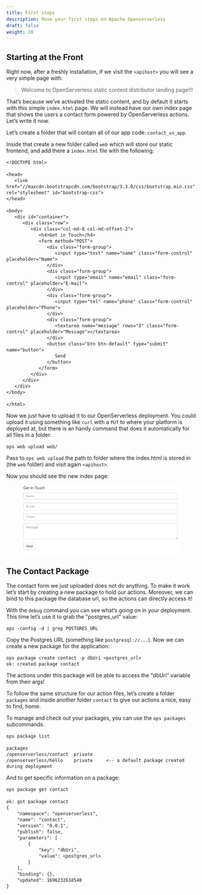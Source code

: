 ```yaml
---
title: First steps
description: Move your first steps on Apache Openserverless
draft: false
weight: 20
---
```

## Starting at the Front

Right now, after a freshly installation, if we visit the `<apihost>` you
will see a very simple page with:

> Welcome to OpenServerless static content distributor landing page!!!

That’s because we’ve activated the static content, and by default it
starts with this simple `index.html` page. We will instead have our own
index page that shows the users a contact form powered by OpenServerless
actions. Let’s write it now.

Let’s create a folder that will contain all of our app code:
`contact_us_app`.

Inside that create a new folder called `web` which will store our static
frontend, and add there a `index.html` file with the following:

    <!DOCTYPE html>

    <head>
       <link href="//maxcdn.bootstrapcdn.com/bootstrap/3.3.0/css/bootstrap.min.css" rel="stylesheet" id="bootstrap-css">
    </head>

    <body>
       <div id="container">
          <div class="row">
             <div class="col-md-8 col-md-offset-2">
                <h4>Get in Touch</h4>
                <form method="POST">
                   <div class="form-group">
                      <input type="text" name="name" class="form-control" placeholder="Name">
                   </div>
                   <div class="form-group">
                      <input type="email" name="email" class="form-control" placeholder="E-mail">
                   </div>
                   <div class="form-group">
                      <input type="tel" name="phone" class="form-control" placeholder="Phone">
                   </div>
                   <div class="form-group">
                      <textarea name="message" rows="3" class="form-control" placeholder="Message"></textarea>
                   </div>
                   <button class="btn btn-default" type="submit" name="button">
                      Send
                   </button>
                </form>
             </div>
          </div>
       </div>
    </body>

    </html>

Now we just have to upload it to our OpenServerless deployment. You
could upload it using something like `curl` with a `PUT` to where your
platform is deployed at, but there is an handy command that does it
automatically for all files in a folder:

    ops web upload web/

Pass to `ops web upload` the path to folder where the index.html is
stored in (the `web` folder) and visit again `<apihost>`.

Now you should see the new index page:

<figure>
<img src="../images/form.png" alt="Form" />
</figure>

## The Contact Package

The contact form we just uploaded does not do anything. To make it work
let’s start by creating a new package to hold our actions. Moreover, we
can bind to this package the database url, so the actions can directly
access it!

With the `debug` command you can see what’s going on in your deployment.
This time let’s use it to grab the "postgres\_url" value:

    ops -config -d | grep POSTGRES_URL

Copy the Postgres URL (something like `postgresql://...`). Now we can
create a new package for the application:

    ops package create contact -p dbUri <postgres_url>
    ok: created package contact

The actions under this package will be able to access the "dbUri"
variable from their args!

To follow the same structure for our action files, let’s create a folder
`packages` and inside another folder `contact` to give our actions a
nice, easy to find, home.

To manage and check out your packages, you can use the `ops packages`
subcommands.

    ops package list

    packages
    /openserverless/contact  private
    /openserverless/hello    private     <-- a default package created during deployment

And to get specific information on a package:

    ops package get contact

    ok: got package contact
    {
        "namespace": "openserverless",
        "name": "contact",
        "version": "0.0.1",
        "publish": false,
        "parameters": [
            {
                "key": "dbUri",
                "value": <postgres_url>
            }
        ],
        "binding": {},
        "updated": 1696232618540
    }
